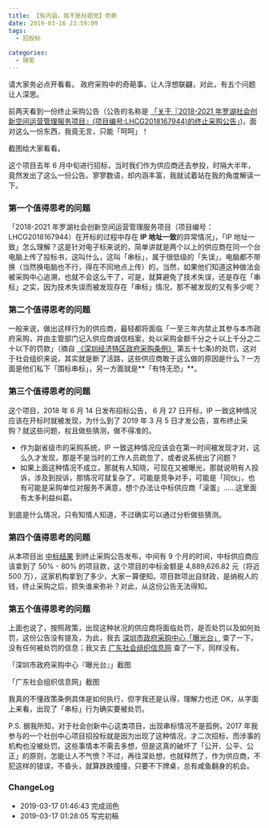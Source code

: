 ```yaml
---
title: 【有内涵，我不是标题党】奇葩
date: 2019-03-16 23:59:09
tags:
  - 招投标
  
categories:
  - 随笔
---
```



请大家务必点开看看。
政府采购中的奇葩事，让人浮想联翩，对此，有五个问题让人深思。

<!--more-->

前两天看到一份终止采购公告（公告的名称是 [「关于『2018-2021 年罗湖社会创新空间运营管理服务项目』(项目编号:LHCG2018167944)的终止采购公告」](http://www.szzfcg.cn/portal/documentView.do?method=view&id=289706733))，面对这么一份东西，我竟无言，只能「呵呵」！

截图给大家看看。



这个项目去年 6 月中旬进行招标，当时我们作为供应商还去参投，时隔大半年，竟然发出了这么一份公告。寥寥数语，却内涵丰富，我就试着站在我的角度解读一下。

### 第一个值得思考的问题

「2018-2021 年罗湖社会创新空间运营管理服务项目（项目编号：LHCG2018167944）在开标的过程中存在 **IP 地址一致**的异常情况」，「IP 地址一致」怎么理解？这是针对电子标来说的，简单讲就是两个以上的供应商在同一个台电脑上传了投标书，这叫什么，这叫「串标」，属于很低级的「失误」，电脑都不带换（当然换电脑也不行，得在不同地点上传）的，当然，如果他们知道这种做法会被采购中心追溯，也就不会这么干了，可是，就算避免了技术失误，还是存在「串标」之实，因为技术失误而被发现存在「串标」情况，那不被发现的又有多少呢？

### 第二个值得思考的问题

一般来说，做出这样行为的供应商，最轻都将面临「一至三年内禁止其参与本市政府采购，并由主管部门记入供应商诚信档案，处以采购金额千分之十以上千分之二十以下的罚款」（摘自 [《深圳经济特区政府采购条例》](http://www.cgzx.sz.gov.cn/xxgk/zcfgjzcjd/zcfg/szszcfg/201509/t20150915_3213713.htm) 第五十七条)的处罚，这对于社会组织来说，其实就是断了活路，这些供应商敢于这么做的原因是什么？一方面是他们私下「围标串标」，另一方面就是**「有恃无恐」**。

### 第三个值得思考的问题

这个项目，2018 年 6 月 14 日发布招标公告， 6 月 27 日开标，IP 一致这种情况应该在开标时就被发现，为什么到了 2019 年 3 月 5 日才发公告，宣布终止采购？就这些问题，权且做些猜测，做不得准的。

- 作为副省级市的采购系统，IP 一致这种情况应该会在第一时间被发现才对，这么久才发现，那是不是当时的工作人员疏忽了，或者说系统出了问题？
- 如果上面这种情况不成立，那就有人知晓，可现在又被曝光，那就说明有人投诉，涉及到投诉，那情况可就复杂了，可能是竞争对手，可能是「同伙」，也有可能是采购单位对服务不满意，想个办法让中标供应商「滚蛋」……这里面有太多利益纠葛。

到底是什么情况，只有知情人知道，不过确实可以通过分析做些猜测。

### 第四个值得思考的问题

从本项目出 [中标结果](http://www.szzfcg.cn/portal/documentView.do?method=view&id=192789921) 到终止采购公告发布，中间有 9 个月的时间，中标供应商应该拿到了 50% - 80% 的项目款，这个项目的中标金额是 4,889,626.82 元（将近 500 万），这家机构拿到了多少，大家一算便知。项目款项出自财政，是纳税人的钱，终止采购之后，损失谁来弥补？对此，从这份公告无法得知。

### 第五个值得思考的问题

上面也说了，按照政策，出现这种状况的供应商将面临处罚，是否处罚以及如何处罚，这份公告没有提及，为此，我去 [深圳市政府采购中心「曝光台」](http://www.szzfcg.cn/supplier/supplyGetoutRecord.do?method=list2) 查了一下，没有任何被处罚的信息；我又去 [广东社会组织信息网](http://gdnpo.gd.gov.cn/) 查了一下，同样没有。



「深圳市政府采购中心『曝光台』」截图



「广东社会组织信息网」截图



我真的不懂政策条例具体是如何执行，但字我还是认得，理解力也还 OK，从字面上来看，出现了「串标」行为确实要被处罚。

P.S. 据我所知，对于社会创新中心这类项目，出现串标情况不是孤例，2017 年我参与的一个社创中心项目招投标就是因为出现了这种情况，才二次招标，而涉事的机构也没被处罚。这些事情本不需去多想，但是这真的破坏了「公开、公平、公正」的原则，怎能让人不气愤？不过，再往深处想，也就释然了，作为供应商，不犯这样的错误，不昏头，就算跌跌撞撞，只要不下牌桌，总有咸鱼翻身的机会。

### ChangeLog
- 2019-03-17 01:46:43 完成润色
- 2019-03-17 01:28:05 写完初稿